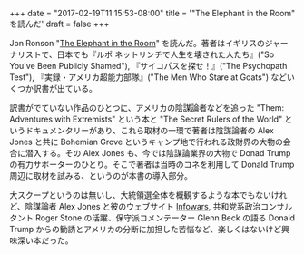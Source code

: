 +++
date = "2017-02-19T11:15:53-08:00"
title = '"The Elephant in the Room" を読んだ'
draft = false
+++

Jon Ronson "[The Elephant in the Room](https://www.amazon.com/dp/B01LXOO7UQ)" を読んだ。著者はイギリスのジャーナリストで、日本でも『ルポ ネットリンチで人生を壊された人たち』("So You've Been Publicly Shamed"), 『サイコパスを探せ！』("The Psychopath Test"), 『実録・アメリカ超能力部隊』("The Men Who Stare at Goats") などいくつか訳書が出ている。

訳書がでていない作品のひとつに、アメリカの陰謀論者などを追った "Them: Adventures with Extremists" という本と "The Secret Rulers of the World" というドキュメンタリーがあり、これら取材の一環で著者は陰謀論者の Alex Jones と共に Bohemian Grove というキャンプ地で行われる政財界の大物の会合に潜入する。その Alex Jones も、今では陰謀論業界の大物で Donad Trump の有力サポーターのひとり。そこで著者は当時のコネを利用して Donald Trump 周辺に取材を試みる、というのが本書の導入部分。

大スクープというのは無いし、大統領選全体を概観するような本でもないけれど、陰謀論者 Alex Jones と彼のウェブサイト [Infowars](http://www.infowars.com/), 共和党系政治コンサルタント Roger Stone の活躍、保守派コメンテーター Glenn Beck の語る Donald Trump からの勧誘とアメリカの分断に加担した苦悩など、楽しくはないけど興味深い本だった。
